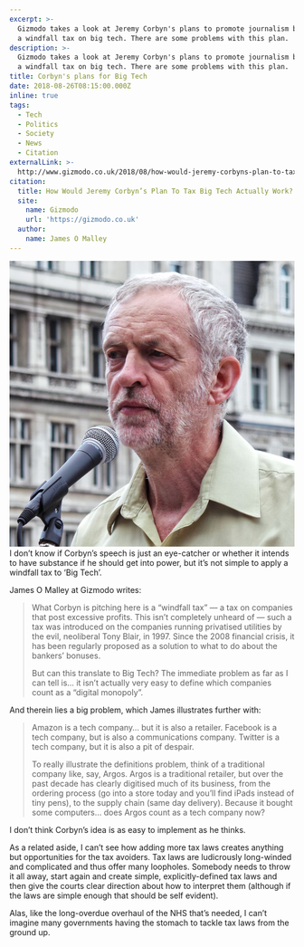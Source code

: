 ```yaml
---
excerpt: >-
  Gizmodo takes a look at Jeremy Corbyn's plans to promote journalism by levying
  a windfall tax on big tech. There are some problems with this plan.
description: >-
  Gizmodo takes a look at Jeremy Corbyn's plans to promote journalism by levying
  a windfall tax on big tech. There are some problems with this plan.
title: Corbyn's plans for Big Tech
date: 2018-08-26T08:15:00.000Z
inline: true
tags:
  - Tech
  - Politics
  - Society
  - News
  - Citation
externalLink: >-
  http://www.gizmodo.co.uk/2018/08/how-would-jeremy-corbyns-plan-to-tax-big-tech-actually-work/
citation:
  title: How Would Jeremy Corbyn’s Plan To Tax Big Tech Actually Work?
  site:
    name: Gizmodo
    url: 'https://gizmodo.co.uk'
  author:
    name: James O Malley
---
```

![Picture of Jeremy Corbyn](/assets/images/posts/2018/08/2018-08-26-corbyn.jpg "@itemprop=image|class=s33 left")I don’t know if Corbyn’s speech is just an eye-catcher or whether it intends to have substance if he should get into power, but it’s not simple to apply a windfall tax to ‘Big Tech’.

James O Malley at Gizmodo writes:

> What Corbyn is pitching here is a “windfall tax” — a tax on companies that post excessive profits. This isn’t completely unheard of — such a tax was introduced on the companies running privatised utilities by the evil, neoliberal Tony Blair, in 1997. Since the 2008 financial crisis, it has been regularly proposed as a solution to what to do about the bankers’ bonuses.
> 
> But can this translate to Big Tech? The immediate problem as far as I can tell is… it isn’t actually very easy to define which companies count as a “digital monopoly”.

And therein lies a big problem, which James illustrates further with:

> Amazon is a tech company… but it is also a retailer. Facebook is a tech company, but is also a communications company. Twitter is a tech company, but it is also a pit of despair.
> 
> To really illustrate the definitions problem, think of a traditional company like, say, Argos. Argos is a traditional retailer, but over the past decade has clearly digitised much of its business, from the ordering process (go into a store today and you’ll find iPads instead of tiny pens), to the supply chain (same day delivery). Because it bought some computers… does Argos count as a tech company now?

I don’t think Corbyn’s idea is as easy to implement as he thinks.

As a related aside, I can’t see how adding more tax laws creates anything but opportunities for the tax avoiders. Tax laws are ludicrously long-winded and complicated and thus offer many loopholes. Somebody needs to throw it all away, start again and create simple, explicitly-defined tax laws and then give the courts clear direction about how to interpret them (although if the laws are simple enough that should be self evident).

Alas, like the long-overdue overhaul of the NHS that’s needed, I can’t imagine many governments having the stomach to tackle tax laws from the ground up.



